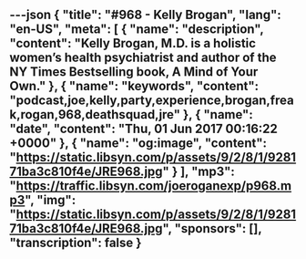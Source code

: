 ---json
{
  "title": "#968 - Kelly Brogan",
  "lang": "en-US",
  "meta": [
    {
      "name": "description",
      "content": "Kelly Brogan, M.D. is a holistic women’s health psychiatrist and author of the NY Times Bestselling book, A Mind of Your Own."
    },
    {
      "name": "keywords",
      "content": "podcast,joe,kelly,party,experience,brogan,freak,rogan,968,deathsquad,jre"
    },
    {
      "name": "date",
      "content": "Thu, 01 Jun 2017 00:16:22 +0000"
    },
    {
      "name": "og:image",
      "content": "https://static.libsyn.com/p/assets/9/2/8/1/928171ba3c810f4e/JRE968.jpg"
    }
  ],
  "mp3": "https://traffic.libsyn.com/joeroganexp/p968.mp3",
  "img": "https://static.libsyn.com/p/assets/9/2/8/1/928171ba3c810f4e/JRE968.jpg",
  "sponsors": [],
  "transcription": false
}
---
<episode-header />

<timemark seconds="0" />

<transcribe-call-to-action />

<episode-footer />